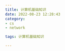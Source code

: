 ```yaml
---
title: 计算机基础知识
date: 2022-08-23 12:28:43
category:
- cs
- network

tags: 计算机基础知识

---
```


<script src="/assets/js/vendor/jquery-1.12.4.min.js"></script>
<script src="/assets/js/jquery/jquery.media.js"></script>

<div>
    <a id="media" style="width: 100%; " href="/images/cs/hardware/计算机基础知识.pdf"></a>
</div>

<script type="text/javascript">
    $("#media").media({width:'100%', height:'900px'});
    console.log('完成')
</script>